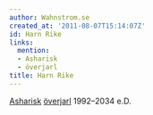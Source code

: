 ```yaml
---
author: Wahnstrom.se
created_at: '2011-08-07T15:14:07Z'
id: Harn Rike
links:
  mention:
  - Asharisk
  - överjarl
title: Harn Rike
---
```


[Asharisk][] [överjarl] 1992–2034 e.D.

  [Asharisk]: Asharisk
  [överjarl]: överjarl